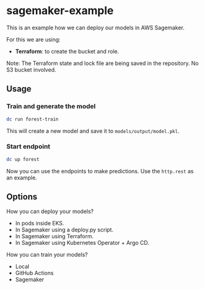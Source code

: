 # sagemaker-example

This is an example how we can deploy our models in AWS Sagemaker.

For this we are using:

- **Terraform**: to create the bucket and role.

Note: The Terraform state and lock file are being saved in the repository. No S3 bucket involved.

## Usage

### Train and generate the model

```sh
dc run forest-train
```

This will create a new model and save it to `models/output/model.pkl`.

### Start endpoint

```sh
dc up forest
```

Now you can use the endpoints to make predictions. Use the `http.rest` as an example.

## Options

How you can deploy your models?

- In pods inside EKS.
- In Sagemaker using a deploy.py script.
- In Sagemaker using Terraform.
- In Sagemaker using Kubernetes Operator + Argo CD.

How you can train your models?

- Local
- GitHub Actions
- Sagemaker
